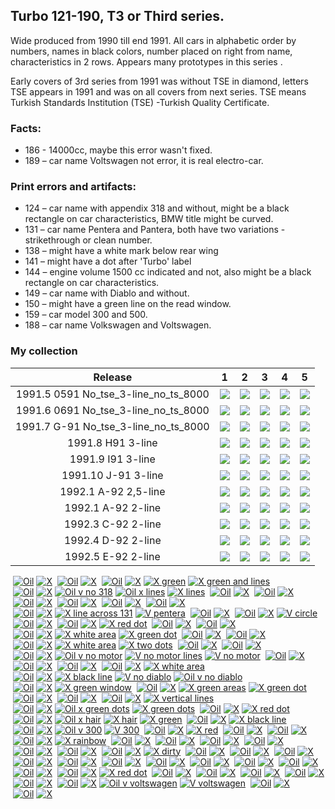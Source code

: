 ## Turbo 121-190, T3 or Third series.

Wide produced from 1990 till end 1991. All cars in alphabetic order by numbers, names
in black colors, number placed on right from name, characteristics in 2 rows. Appears many prototypes in this series .

Early covers of 3rd series from 1991 was without TSE in diamond, letters TSE appears in 1991 and was on all covers from
next series.
TSE means Turkish Standards Institution (TSE) -Turkish Quality Certificate.

### Facts:

* 186 - 14000cc, maybe this error wasn't fixed.
* 189 – car name Voltswagen not error, it is real electro-car.

### Print errors and artifacts:

* 124 – car name with appendix 318 and without, might be a black rectangle on car characteristics, BMW title might be
  curved.
* 131 – car name Pentera and Pantera, both have two variations - strikethrough or clean number.
* 138 – might have a white mark below rear wing
* 141 – might have a dot after 'Turbo' label
* 144 – engine volume 1500 cc indicated and not, also might be a black rectangle on car characteristics.
* 149 – car name with Diablo and without.
* 150 – might have a green line on the read window.
* 159 – car model 300 and 500.
* 188 – car name Volkswagen and Voltswagen.

### My collection

|               Release                |                                                             1                                                              |                                                             2                                                              |                                                             3                                                              |                                                             4                                                              |                                                             5                                                              |
|:------------------------------------:|:--------------------------------------------------------------------------------------------------------------------------:|:--------------------------------------------------------------------------------------------------------------------------:|:--------------------------------------------------------------------------------------------------------------------------:|:--------------------------------------------------------------------------------------------------------------------------:|:--------------------------------------------------------------------------------------------------------------------------:|
| 1991.5 0591 No_tse_3-line_no_ts_8000 | [<img src='/collection/gum_wrappers/kent/turbo//missed_outer.png'>](/collection/gum_wrappers/kent/turbo//missed_outer.png) | [<img src='/collection/gum_wrappers/kent/turbo//missed_outer.png'>](/collection/gum_wrappers/kent/turbo//missed_outer.png) | [<img src='/collection/gum_wrappers/kent/turbo//missed_outer.png'>](/collection/gum_wrappers/kent/turbo//missed_outer.png) | [<img src='/collection/gum_wrappers/kent/turbo//missed_outer.png'>](/collection/gum_wrappers/kent/turbo//missed_outer.png) | [<img src='/collection/gum_wrappers/kent/turbo//missed_outer.png'>](/collection/gum_wrappers/kent/turbo//missed_outer.png) |
| 1991.6 0691 No_tse_3-line_no_ts_8000 | [<img src='/collection/gum_wrappers/kent/turbo//missed_outer.png'>](/collection/gum_wrappers/kent/turbo//missed_outer.png) | [<img src='/collection/gum_wrappers/kent/turbo//missed_outer.png'>](/collection/gum_wrappers/kent/turbo//missed_outer.png) | [<img src='/collection/gum_wrappers/kent/turbo//missed_outer.png'>](/collection/gum_wrappers/kent/turbo//missed_outer.png) | [<img src='/collection/gum_wrappers/kent/turbo//missed_outer.png'>](/collection/gum_wrappers/kent/turbo//missed_outer.png) | [<img src='/collection/gum_wrappers/kent/turbo//missed_outer.png'>](/collection/gum_wrappers/kent/turbo//missed_outer.png) |
| 1991.7 G-91 No_tse_3-line_no_ts_8000 | [<img src='/collection/gum_wrappers/kent/turbo//missed_outer.png'>](/collection/gum_wrappers/kent/turbo//missed_outer.png) | [<img src='/collection/gum_wrappers/kent/turbo//missed_outer.png'>](/collection/gum_wrappers/kent/turbo//missed_outer.png) | [<img src='/collection/gum_wrappers/kent/turbo//missed_outer.png'>](/collection/gum_wrappers/kent/turbo//missed_outer.png) | [<img src='/collection/gum_wrappers/kent/turbo//missed_outer.png'>](/collection/gum_wrappers/kent/turbo//missed_outer.png) | [<img src='/collection/gum_wrappers/kent/turbo//missed_outer.png'>](/collection/gum_wrappers/kent/turbo//missed_outer.png) |
|          1991.8 H91 3-line           | [<img src='/collection/gum_wrappers/kent/turbo//missed_outer.png'>](/collection/gum_wrappers/kent/turbo//missed_outer.png) | [<img src='/collection/gum_wrappers/kent/turbo//missed_outer.png'>](/collection/gum_wrappers/kent/turbo//missed_outer.png) | [<img src='/collection/gum_wrappers/kent/turbo//missed_outer.png'>](/collection/gum_wrappers/kent/turbo//missed_outer.png) | [<img src='/collection/gum_wrappers/kent/turbo//missed_outer.png'>](/collection/gum_wrappers/kent/turbo//missed_outer.png) | [<img src='/collection/gum_wrappers/kent/turbo//missed_outer.png'>](/collection/gum_wrappers/kent/turbo//missed_outer.png) |
|          1991.9 I91 3-line           | [<img src='/collection/gum_wrappers/kent/turbo//missed_outer.png'>](/collection/gum_wrappers/kent/turbo//missed_outer.png) | [<img src='/collection/gum_wrappers/kent/turbo//missed_outer.png'>](/collection/gum_wrappers/kent/turbo//missed_outer.png) | [<img src='/collection/gum_wrappers/kent/turbo//missed_outer.png'>](/collection/gum_wrappers/kent/turbo//missed_outer.png) | [<img src='/collection/gum_wrappers/kent/turbo//missed_outer.png'>](/collection/gum_wrappers/kent/turbo//missed_outer.png) | [<img src='/collection/gum_wrappers/kent/turbo//missed_outer.png'>](/collection/gum_wrappers/kent/turbo//missed_outer.png) |
|         1991.10 J-91 3-line          | [<img src='/collection/gum_wrappers/kent/turbo//missed_outer.png'>](/collection/gum_wrappers/kent/turbo//missed_outer.png) | [<img src='/collection/gum_wrappers/kent/turbo//missed_outer.png'>](/collection/gum_wrappers/kent/turbo//missed_outer.png) | [<img src='/collection/gum_wrappers/kent/turbo//missed_outer.png'>](/collection/gum_wrappers/kent/turbo//missed_outer.png) | [<img src='/collection/gum_wrappers/kent/turbo//missed_outer.png'>](/collection/gum_wrappers/kent/turbo//missed_outer.png) | [<img src='/collection/gum_wrappers/kent/turbo//missed_outer.png'>](/collection/gum_wrappers/kent/turbo//missed_outer.png) |
|         1992.1 A-92 2,5-line         | [<img src='/collection/gum_wrappers/kent/turbo//missed_outer.png'>](/collection/gum_wrappers/kent/turbo//missed_outer.png) | [<img src='/collection/gum_wrappers/kent/turbo//missed_outer.png'>](/collection/gum_wrappers/kent/turbo//missed_outer.png) | [<img src='/collection/gum_wrappers/kent/turbo//missed_outer.png'>](/collection/gum_wrappers/kent/turbo//missed_outer.png) | [<img src='/collection/gum_wrappers/kent/turbo//missed_outer.png'>](/collection/gum_wrappers/kent/turbo//missed_outer.png) | [<img src='/collection/gum_wrappers/kent/turbo//missed_outer.png'>](/collection/gum_wrappers/kent/turbo//missed_outer.png) |
|          1992.1 A-92 2-line          | [<img src='/collection/gum_wrappers/kent/turbo//missed_outer.png'>](/collection/gum_wrappers/kent/turbo//missed_outer.png) | [<img src='/collection/gum_wrappers/kent/turbo//missed_outer.png'>](/collection/gum_wrappers/kent/turbo//missed_outer.png) | [<img src='/collection/gum_wrappers/kent/turbo//missed_outer.png'>](/collection/gum_wrappers/kent/turbo//missed_outer.png) | [<img src='/collection/gum_wrappers/kent/turbo//missed_outer.png'>](/collection/gum_wrappers/kent/turbo//missed_outer.png) | [<img src='/collection/gum_wrappers/kent/turbo//missed_outer.png'>](/collection/gum_wrappers/kent/turbo//missed_outer.png) |
|          1992.3 C-92 2-line          | [<img src='/collection/gum_wrappers/kent/turbo//missed_outer.png'>](/collection/gum_wrappers/kent/turbo//missed_outer.png) | [<img src='/collection/gum_wrappers/kent/turbo//missed_outer.png'>](/collection/gum_wrappers/kent/turbo//missed_outer.png) | [<img src='/collection/gum_wrappers/kent/turbo//missed_outer.png'>](/collection/gum_wrappers/kent/turbo//missed_outer.png) | [<img src='/collection/gum_wrappers/kent/turbo//missed_outer.png'>](/collection/gum_wrappers/kent/turbo//missed_outer.png) | [<img src='/collection/gum_wrappers/kent/turbo//missed_outer.png'>](/collection/gum_wrappers/kent/turbo//missed_outer.png) |
|          1992.4 D-92 2-line          | [<img src='/collection/gum_wrappers/kent/turbo//missed_outer.png'>](/collection/gum_wrappers/kent/turbo//missed_outer.png) | [<img src='/collection/gum_wrappers/kent/turbo//missed_outer.png'>](/collection/gum_wrappers/kent/turbo//missed_outer.png) | [<img src='/collection/gum_wrappers/kent/turbo//missed_outer.png'>](/collection/gum_wrappers/kent/turbo//missed_outer.png) | [<img src='/collection/gum_wrappers/kent/turbo//missed_outer.png'>](/collection/gum_wrappers/kent/turbo//missed_outer.png) |       [<img src='thumbnails/outer/1992_04{D-92}[5]2-line/5.3.png'>](thumbnails/outer/1992_04{D-92}[5]2-line/5.3.png)       |
|          1992.5 E-92 2-line          | [<img src='/collection/gum_wrappers/kent/turbo//missed_outer.png'>](/collection/gum_wrappers/kent/turbo//missed_outer.png) | [<img src='/collection/gum_wrappers/kent/turbo//missed_outer.png'>](/collection/gum_wrappers/kent/turbo//missed_outer.png) |       [<img src='thumbnails/outer/1992_05{E-92}[5]2-line/3.5.png'>](thumbnails/outer/1992_05{E-92}[5]2-line/3.5.png)       | [<img src='/collection/gum_wrappers/kent/turbo//missed_outer.png'>](/collection/gum_wrappers/kent/turbo//missed_outer.png) | [<img src='/collection/gum_wrappers/kent/turbo//missed_outer.png'>](/collection/gum_wrappers/kent/turbo//missed_outer.png) |

<span style="display: inline-block;">
	<a href='thumbnails/inner/121.4.png' title=''><img src='thumbnails/inner/121.4.png' alt=''></a>
	<a href='thumbnails/inner/121.oil.4.png' title='Oil'><img src='thumbnails/inner/121.oil.4.png' alt='Oil'></a>
	<a href='thumbnails/inner/missed.png' title='X'><img src='thumbnails/inner/missed.png' alt='X'></a>
</span>
<span style="display: inline-block;">
	<a href='thumbnails/inner/122.5.png' title=''><img src='thumbnails/inner/122.5.png' alt=''></a>
	<a href='thumbnails/inner/122.oil.4.png' title='Oil'><img src='thumbnails/inner/122.oil.4.png' alt='Oil'></a>
	<a href='thumbnails/inner/missed.png' title='X'><img src='thumbnails/inner/missed.png' alt='X'></a>
</span>
<span style="display: inline-block;">
	<a href='thumbnails/inner/123.4.png' title=''><img src='thumbnails/inner/123.4.png' alt=''></a>
	<a href='thumbnails/inner/123.oil.0.png' title='Oil'><img src='thumbnails/inner/123.oil.0.png' alt='Oil'></a>
	<a href='thumbnails/inner/missed.png' title='X'><img src='thumbnails/inner/missed.png' alt='X'></a>
	<a href='thumbnails/inner/123.x_green.3.png' title='X green'><img src='thumbnails/inner/123.x_green.3.png' alt='X green'></a>
	<a href='thumbnails/inner/123.x_green_and_lines.3.png' title='X green and lines'><img src='thumbnails/inner/123.x_green_and_lines.3.png' alt='X green and lines'></a>
</span>
<span style="display: inline-block;">
	<a href='thumbnails/inner/124.4.png' title=''><img src='thumbnails/inner/124.4.png' alt=''></a>
	<a href='thumbnails/inner/124.oil.0.png' title='Oil'><img src='thumbnails/inner/124.oil.0.png' alt='Oil'></a>
	<a href='thumbnails/inner/missed.png' title='X'><img src='thumbnails/inner/missed.png' alt='X'></a>
	<a href='thumbnails/inner/124.oil_v_no_318.4.png' title='Oil v no 318'><img src='thumbnails/inner/124.oil_v_no_318.4.png' alt='Oil v no 318'></a>
	<a href='thumbnails/inner/124.oil_x_lines.3.png' title='Oil x lines'><img src='thumbnails/inner/124.oil_x_lines.3.png' alt='Oil x lines'></a>
	<a href='thumbnails/inner/124.x_lines.3.png' title='X lines'><img src='thumbnails/inner/124.x_lines.3.png' alt='X lines'></a>
</span>
<span style="display: inline-block;">
	<a href='thumbnails/inner/125.5.png' title=''><img src='thumbnails/inner/125.5.png' alt=''></a>
	<a href='thumbnails/inner/125.oil.5.png' title='Oil'><img src='thumbnails/inner/125.oil.5.png' alt='Oil'></a>
	<a href='thumbnails/inner/missed.png' title='X'><img src='thumbnails/inner/missed.png' alt='X'></a>
</span>
<span style="display: inline-block;">
	<a href='thumbnails/inner/126.4.png' title=''><img src='thumbnails/inner/126.4.png' alt=''></a>
	<a href='thumbnails/inner/126.oil.5.png' title='Oil'><img src='thumbnails/inner/126.oil.5.png' alt='Oil'></a>
	<a href='thumbnails/inner/missed.png' title='X'><img src='thumbnails/inner/missed.png' alt='X'></a>
</span>
<span style="display: inline-block;">
	<a href='thumbnails/inner/127.5.png' title=''><img src='thumbnails/inner/127.5.png' alt=''></a>
	<a href='thumbnails/inner/127.oil.0.png' title='Oil'><img src='thumbnails/inner/127.oil.0.png' alt='Oil'></a>
	<a href='thumbnails/inner/missed.png' title='X'><img src='thumbnails/inner/missed.png' alt='X'></a>
</span>
<span style="display: inline-block;">
	<a href='thumbnails/inner/128.5.png' title=''><img src='thumbnails/inner/128.5.png' alt=''></a>
	<a href='thumbnails/inner/128.oil.4.png' title='Oil'><img src='thumbnails/inner/128.oil.4.png' alt='Oil'></a>
	<a href='thumbnails/inner/missed.png' title='X'><img src='thumbnails/inner/missed.png' alt='X'></a>
</span>
<span style="display: inline-block;">
	<a href='thumbnails/inner/129.4.png' title=''><img src='thumbnails/inner/129.4.png' alt=''></a>
	<a href='thumbnails/inner/129.oil.0.png' title='Oil'><img src='thumbnails/inner/129.oil.0.png' alt='Oil'></a>
	<a href='thumbnails/inner/missed.png' title='X'><img src='thumbnails/inner/missed.png' alt='X'></a>
</span>
<span style="display: inline-block;">
	<a href='thumbnails/inner/130.5.png' title=''><img src='thumbnails/inner/130.5.png' alt=''></a>
	<a href='thumbnails/inner/130.oil.4.png' title='Oil'><img src='thumbnails/inner/130.oil.4.png' alt='Oil'></a>
	<a href='thumbnails/inner/missed.png' title='X'><img src='thumbnails/inner/missed.png' alt='X'></a>
</span>
<span style="display: inline-block;">
	<a href='thumbnails/inner/131.3.png' title=''><img src='thumbnails/inner/131.3.png' alt=''></a>
	<a href='thumbnails/inner/131.oil.0.png' title='Oil'><img src='thumbnails/inner/131.oil.0.png' alt='Oil'></a>
	<a href='thumbnails/inner/missed.png' title='X'><img src='thumbnails/inner/missed.png' alt='X'></a>
	<a href='thumbnails/inner/131.x_line_across_131.3.png' title='X line across 131'><img src='thumbnails/inner/131.x_line_across_131.3.png' alt='X line across 131'></a>
	<a href='thumbnails/inner/131.v_pentera.5.png' title='V pentera'><img src='thumbnails/inner/131.v_pentera.5.png' alt='V pentera'></a>
</span>
<span style="display: inline-block;">
	<a href='thumbnails/inner/132.4.png' title=''><img src='thumbnails/inner/132.4.png' alt=''></a>
	<a href='thumbnails/inner/132.oil.4.png' title='Oil'><img src='thumbnails/inner/132.oil.4.png' alt='Oil'></a>
	<a href='thumbnails/inner/missed.png' title='X'><img src='thumbnails/inner/missed.png' alt='X'></a>
</span>
<span style="display: inline-block;">
	<a href='thumbnails/inner/133.5.png' title=''><img src='thumbnails/inner/133.5.png' alt=''></a>
	<a href='thumbnails/inner/133.oil.0.png' title='Oil'><img src='thumbnails/inner/133.oil.0.png' alt='Oil'></a>
	<a href='thumbnails/inner/missed.png' title='X'><img src='thumbnails/inner/missed.png' alt='X'></a>
	<a href='thumbnails/inner/133.v_circle.5.png' title='V circle'><img src='thumbnails/inner/133.v_circle.5.png' alt='V circle'></a>
</span>
<span style="display: inline-block;">
	<a href='thumbnails/inner/134.5.png' title=''><img src='thumbnails/inner/134.5.png' alt=''></a>
	<a href='thumbnails/inner/134.oil.5.png' title='Oil'><img src='thumbnails/inner/134.oil.5.png' alt='Oil'></a>
	<a href='thumbnails/inner/missed.png' title='X'><img src='thumbnails/inner/missed.png' alt='X'></a>
</span>
<span style="display: inline-block;">
	<a href='thumbnails/inner/135.4.png' title=''><img src='thumbnails/inner/135.4.png' alt=''></a>
	<a href='thumbnails/inner/135.oil.5.png' title='Oil'><img src='thumbnails/inner/135.oil.5.png' alt='Oil'></a>
	<a href='thumbnails/inner/missed.png' title='X'><img src='thumbnails/inner/missed.png' alt='X'></a>
	<a href='thumbnails/inner/135.x_red_dot.5.png' title='X red dot'><img src='thumbnails/inner/135.x_red_dot.5.png' alt='X red dot'></a>
</span>
<span style="display: inline-block;">
	<a href='thumbnails/inner/136.5.png' title=''><img src='thumbnails/inner/136.5.png' alt=''></a>
	<a href='thumbnails/inner/136.oil.5.png' title='Oil'><img src='thumbnails/inner/136.oil.5.png' alt='Oil'></a>
	<a href='thumbnails/inner/missed.png' title='X'><img src='thumbnails/inner/missed.png' alt='X'></a>
</span>
<span style="display: inline-block;">
	<a href='thumbnails/inner/137.5.png' title=''><img src='thumbnails/inner/137.5.png' alt=''></a>
	<a href='thumbnails/inner/137.oil.5.png' title='Oil'><img src='thumbnails/inner/137.oil.5.png' alt='Oil'></a>
	<a href='thumbnails/inner/missed.png' title='X'><img src='thumbnails/inner/missed.png' alt='X'></a>
</span>
<span style="display: inline-block;">
	<a href='thumbnails/inner/138.0.png' title=''><img src='thumbnails/inner/138.0.png' alt=''></a>
	<a href='thumbnails/inner/138.oil.4.png' title='Oil'><img src='thumbnails/inner/138.oil.4.png' alt='Oil'></a>
	<a href='thumbnails/inner/missed.png' title='X'><img src='thumbnails/inner/missed.png' alt='X'></a>
	<a href='thumbnails/inner/138.x_white_area.4.png' title='X white area'><img src='thumbnails/inner/138.x_white_area.4.png' alt='X white area'></a>
	<a href='thumbnails/inner/138.x_green_dot.4.png' title='X green dot'><img src='thumbnails/inner/138.x_green_dot.4.png' alt='X green dot'></a>
</span>
<span style="display: inline-block;">
	<a href='thumbnails/inner/139.4.png' title=''><img src='thumbnails/inner/139.4.png' alt=''></a>
	<a href='thumbnails/inner/139.oil.4.png' title='Oil'><img src='thumbnails/inner/139.oil.4.png' alt='Oil'></a>
	<a href='thumbnails/inner/missed.png' title='X'><img src='thumbnails/inner/missed.png' alt='X'></a>
</span>
<span style="display: inline-block;">
	<a href='thumbnails/inner/140.4.png' title=''><img src='thumbnails/inner/140.4.png' alt=''></a>
	<a href='thumbnails/inner/140.oil.4.png' title='Oil'><img src='thumbnails/inner/140.oil.4.png' alt='Oil'></a>
	<a href='thumbnails/inner/missed.png' title='X'><img src='thumbnails/inner/missed.png' alt='X'></a>
</span>
<span style="display: inline-block;">
	<a href='thumbnails/inner/141.5.png' title=''><img src='thumbnails/inner/141.5.png' alt=''></a>
	<a href='thumbnails/inner/141.oil.3.png' title='Oil'><img src='thumbnails/inner/141.oil.3.png' alt='Oil'></a>
	<a href='thumbnails/inner/missed.png' title='X'><img src='thumbnails/inner/missed.png' alt='X'></a>
	<a href='thumbnails/inner/141.x_white_area.4.png' title='X white area'><img src='thumbnails/inner/141.x_white_area.4.png' alt='X white area'></a>
	<a href='thumbnails/inner/141.x_two_dots.5.png' title='X two dots'><img src='thumbnails/inner/141.x_two_dots.5.png' alt='X two dots'></a>
</span>
<span style="display: inline-block;">
	<a href='thumbnails/inner/142.5.png' title=''><img src='thumbnails/inner/142.5.png' alt=''></a>
	<a href='thumbnails/inner/142.oil.0.png' title='Oil'><img src='thumbnails/inner/142.oil.0.png' alt='Oil'></a>
	<a href='thumbnails/inner/missed.png' title='X'><img src='thumbnails/inner/missed.png' alt='X'></a>
</span>
<span style="display: inline-block;">
	<a href='thumbnails/inner/143.5.png' title=''><img src='thumbnails/inner/143.5.png' alt=''></a>
	<a href='thumbnails/inner/143.oil.5.png' title='Oil'><img src='thumbnails/inner/143.oil.5.png' alt='Oil'></a>
	<a href='thumbnails/inner/missed.png' title='X'><img src='thumbnails/inner/missed.png' alt='X'></a>
</span>
<span style="display: inline-block;">
	<a href='thumbnails/inner/144.5.png' title=''><img src='thumbnails/inner/144.5.png' alt=''></a>
	<a href='thumbnails/inner/144.oil.0.png' title='Oil'><img src='thumbnails/inner/144.oil.0.png' alt='Oil'></a>
	<a href='thumbnails/inner/missed.png' title='X'><img src='thumbnails/inner/missed.png' alt='X'></a>
	<a href='thumbnails/inner/144.oil_v_no_motor.3.png' title='Oil v no motor'><img src='thumbnails/inner/144.oil_v_no_motor.3.png' alt='Oil v no motor'></a>
	<a href='thumbnails/inner/144.v_no_motor_lines.4.png' title='V no motor lines'><img src='thumbnails/inner/144.v_no_motor_lines.4.png' alt='V no motor lines'></a>
	<a href='thumbnails/inner/144.v_no_motor.5.png' title='V no motor'><img src='thumbnails/inner/144.v_no_motor.5.png' alt='V no motor'></a>
</span>
<span style="display: inline-block;">
	<a href='thumbnails/inner/145.5.png' title=''><img src='thumbnails/inner/145.5.png' alt=''></a>
	<a href='thumbnails/inner/145.oil.5.png' title='Oil'><img src='thumbnails/inner/145.oil.5.png' alt='Oil'></a>
	<a href='thumbnails/inner/missed.png' title='X'><img src='thumbnails/inner/missed.png' alt='X'></a>
</span>
<span style="display: inline-block;">
	<a href='thumbnails/inner/146.5.png' title=''><img src='thumbnails/inner/146.5.png' alt=''></a>
	<a href='thumbnails/inner/146.oil.4.png' title='Oil'><img src='thumbnails/inner/146.oil.4.png' alt='Oil'></a>
	<a href='thumbnails/inner/missed.png' title='X'><img src='thumbnails/inner/missed.png' alt='X'></a>
</span>
<span style="display: inline-block;">
	<a href='thumbnails/inner/147.5.png' title=''><img src='thumbnails/inner/147.5.png' alt=''></a>
	<a href='thumbnails/inner/147.oil.4.png' title='Oil'><img src='thumbnails/inner/147.oil.4.png' alt='Oil'></a>
	<a href='thumbnails/inner/missed.png' title='X'><img src='thumbnails/inner/missed.png' alt='X'></a>
</span>
<span style="display: inline-block;">
	<a href='thumbnails/inner/148.5.png' title=''><img src='thumbnails/inner/148.5.png' alt=''></a>
	<a href='thumbnails/inner/148.oil.4.png' title='Oil'><img src='thumbnails/inner/148.oil.4.png' alt='Oil'></a>
	<a href='thumbnails/inner/missed.png' title='X'><img src='thumbnails/inner/missed.png' alt='X'></a>
	<a href='thumbnails/inner/148.x_white_area.5.png' title='X white area'><img src='thumbnails/inner/148.x_white_area.5.png' alt='X white area'></a>
</span>
<span style="display: inline-block;">
	<a href='thumbnails/inner/149.0.png' title=''><img src='thumbnails/inner/149.0.png' alt=''></a>
	<a href='thumbnails/inner/149.oil.0.png' title='Oil'><img src='thumbnails/inner/149.oil.0.png' alt='Oil'></a>
	<a href='thumbnails/inner/missed.png' title='X'><img src='thumbnails/inner/missed.png' alt='X'></a>
	<a href='thumbnails/inner/149.x_black_line.4.png' title='X black line'><img src='thumbnails/inner/149.x_black_line.4.png' alt='X black line'></a>
	<a href='thumbnails/inner/149.v_no_diablo.3.png' title='V no diablo'><img src='thumbnails/inner/149.v_no_diablo.3.png' alt='V no diablo'></a>
	<a href='thumbnails/inner/149.oil_v_no_diablo.3.png' title='Oil v no diablo'><img src='thumbnails/inner/149.oil_v_no_diablo.3.png' alt='Oil v no diablo'></a>
</span>
<span style="display: inline-block;">
	<a href='thumbnails/inner/150.5.png' title=''><img src='thumbnails/inner/150.5.png' alt=''></a>
	<a href='thumbnails/inner/150.oil.5.png' title='Oil'><img src='thumbnails/inner/150.oil.5.png' alt='Oil'></a>
	<a href='thumbnails/inner/missed.png' title='X'><img src='thumbnails/inner/missed.png' alt='X'></a>
	<a href='thumbnails/inner/150.x_green_window.5.png' title='X green window'><img src='thumbnails/inner/150.x_green_window.5.png' alt='X green window'></a>
</span>
<span style="display: inline-block;">
	<a href='thumbnails/inner/151.0.png' title=''><img src='thumbnails/inner/151.0.png' alt=''></a>
	<a href='thumbnails/inner/151.oil.4.png' title='Oil'><img src='thumbnails/inner/151.oil.4.png' alt='Oil'></a>
	<a href='thumbnails/inner/missed.png' title='X'><img src='thumbnails/inner/missed.png' alt='X'></a>
	<a href='thumbnails/inner/151.x_green_areas.4.png' title='X green areas'><img src='thumbnails/inner/151.x_green_areas.4.png' alt='X green areas'></a>
	<a href='thumbnails/inner/151.x_green_dot.5.png' title='X green dot'><img src='thumbnails/inner/151.x_green_dot.5.png' alt='X green dot'></a>
</span>
<span style="display: inline-block;">
	<a href='thumbnails/inner/152.5.png' title=''><img src='thumbnails/inner/152.5.png' alt=''></a>
	<a href='thumbnails/inner/152.oil.5.png' title='Oil'><img src='thumbnails/inner/152.oil.5.png' alt='Oil'></a>
	<a href='thumbnails/inner/missed.png' title='X'><img src='thumbnails/inner/missed.png' alt='X'></a>
</span>
<span style="display: inline-block;">
	<a href='thumbnails/inner/153.5.png' title=''><img src='thumbnails/inner/153.5.png' alt=''></a>
	<a href='thumbnails/inner/153.oil.4.png' title='Oil'><img src='thumbnails/inner/153.oil.4.png' alt='Oil'></a>
	<a href='thumbnails/inner/missed.png' title='X'><img src='thumbnails/inner/missed.png' alt='X'></a>
</span>
<span style="display: inline-block;">
	<a href='thumbnails/inner/154.5.png' title=''><img src='thumbnails/inner/154.5.png' alt=''></a>
	<a href='thumbnails/inner/154.oil.5.png' title='Oil'><img src='thumbnails/inner/154.oil.5.png' alt='Oil'></a>
	<a href='thumbnails/inner/missed.png' title='X'><img src='thumbnails/inner/missed.png' alt='X'></a>
	<a href='thumbnails/inner/154.x_vertical_lines.5.png' title='X vertical lines'><img src='thumbnails/inner/154.x_vertical_lines.5.png' alt='X vertical lines'></a>
</span>
<span style="display: inline-block;">
	<a href='thumbnails/inner/155.4.png' title=''><img src='thumbnails/inner/155.4.png' alt=''></a>
	<a href='thumbnails/inner/155.oil.0.png' title='Oil'><img src='thumbnails/inner/155.oil.0.png' alt='Oil'></a>
	<a href='thumbnails/inner/missed.png' title='X'><img src='thumbnails/inner/missed.png' alt='X'></a>
	<a href='thumbnails/inner/155.oil_x_green_dots.4.png' title='Oil x green dots'><img src='thumbnails/inner/155.oil_x_green_dots.4.png' alt='Oil x green dots'></a>
	<a href='thumbnails/inner/155.x_green_dots.5.png' title='X green dots'><img src='thumbnails/inner/155.x_green_dots.5.png' alt='X green dots'></a>
</span>
<span style="display: inline-block;">
	<a href='thumbnails/inner/156.5.png' title=''><img src='thumbnails/inner/156.5.png' alt=''></a>
	<a href='thumbnails/inner/156.oil.4.png' title='Oil'><img src='thumbnails/inner/156.oil.4.png' alt='Oil'></a>
	<a href='thumbnails/inner/missed.png' title='X'><img src='thumbnails/inner/missed.png' alt='X'></a>
	<a href='thumbnails/inner/156.x_red_dot.5.png' title='X red dot'><img src='thumbnails/inner/156.x_red_dot.5.png' alt='X red dot'></a>
</span>
<span style="display: inline-block;">
	<a href='thumbnails/inner/157.4.png' title=''><img src='thumbnails/inner/157.4.png' alt=''></a>
	<a href='thumbnails/inner/157.oil.0.png' title='Oil'><img src='thumbnails/inner/157.oil.0.png' alt='Oil'></a>
	<a href='thumbnails/inner/missed.png' title='X'><img src='thumbnails/inner/missed.png' alt='X'></a>
	<a href='thumbnails/inner/157.oil_x_hair.4.png' title='Oil x hair'><img src='thumbnails/inner/157.oil_x_hair.4.png' alt='Oil x hair'></a>
	<a href='thumbnails/inner/157.x_hair.4.png' title='X hair'><img src='thumbnails/inner/157.x_hair.4.png' alt='X hair'></a>
	<a href='thumbnails/inner/157.x_green.4.png' title='X green'><img src='thumbnails/inner/157.x_green.4.png' alt='X green'></a>
</span>
<span style="display: inline-block;">
	<a href='thumbnails/inner/158.4.png' title=''><img src='thumbnails/inner/158.4.png' alt=''></a>
	<a href='thumbnails/inner/158.oil.4.png' title='Oil'><img src='thumbnails/inner/158.oil.4.png' alt='Oil'></a>
	<a href='thumbnails/inner/missed.png' title='X'><img src='thumbnails/inner/missed.png' alt='X'></a>
	<a href='thumbnails/inner/158.x_black_line.4.png' title='X black line'><img src='thumbnails/inner/158.x_black_line.4.png' alt='X black line'></a>
</span>
<span style="display: inline-block;">
	<a href='thumbnails/inner/159.4.png' title=''><img src='thumbnails/inner/159.4.png' alt=''></a>
	<a href='thumbnails/inner/159.oil.0.png' title='Oil'><img src='thumbnails/inner/159.oil.0.png' alt='Oil'></a>
	<a href='thumbnails/inner/missed.png' title='X'><img src='thumbnails/inner/missed.png' alt='X'></a>
	<a href='thumbnails/inner/159.oil_v_300.4.png' title='Oil v 300'><img src='thumbnails/inner/159.oil_v_300.4.png' alt='Oil v 300'></a>
	<a href='thumbnails/inner/159.v_300.5.png' title='V 300'><img src='thumbnails/inner/159.v_300.5.png' alt='V 300'></a>
</span>
<span style="display: inline-block;">
	<a href='thumbnails/inner/160.5.png' title=''><img src='thumbnails/inner/160.5.png' alt=''></a>
	<a href='thumbnails/inner/160.oil.0.png' title='Oil'><img src='thumbnails/inner/160.oil.0.png' alt='Oil'></a>
	<a href='thumbnails/inner/missed.png' title='X'><img src='thumbnails/inner/missed.png' alt='X'></a>
	<a href='thumbnails/inner/160.x_red.5.png' title='X red'><img src='thumbnails/inner/160.x_red.5.png' alt='X red'></a>
</span>
<span style="display: inline-block;">
	<a href='thumbnails/inner/161.5.png' title=''><img src='thumbnails/inner/161.5.png' alt=''></a>
	<a href='thumbnails/inner/161.oil.4.png' title='Oil'><img src='thumbnails/inner/161.oil.4.png' alt='Oil'></a>
	<a href='thumbnails/inner/missed.png' title='X'><img src='thumbnails/inner/missed.png' alt='X'></a>
</span>
<span style="display: inline-block;">
	<a href='thumbnails/inner/162.5.png' title=''><img src='thumbnails/inner/162.5.png' alt=''></a>
	<a href='thumbnails/inner/162.oil.0.png' title='Oil'><img src='thumbnails/inner/162.oil.0.png' alt='Oil'></a>
	<a href='thumbnails/inner/162.x.5.png' title='X'><img src='thumbnails/inner/162.x.5.png' alt='X'></a>
</span>
<span style="display: inline-block;">
	<a href='thumbnails/inner/163.5.png' title=''><img src='thumbnails/inner/163.5.png' alt=''></a>
	<a href='thumbnails/inner/163.oil.0.png' title='Oil'><img src='thumbnails/inner/163.oil.0.png' alt='Oil'></a>
	<a href='thumbnails/inner/missed.png' title='X'><img src='thumbnails/inner/missed.png' alt='X'></a>
	<a href='thumbnails/inner/163.x_rainbow.5.png' title='X rainbow'><img src='thumbnails/inner/163.x_rainbow.5.png' alt='X rainbow'></a>
</span>
<span style="display: inline-block;">
	<a href='thumbnails/inner/164.5.png' title=''><img src='thumbnails/inner/164.5.png' alt=''></a>
	<a href='thumbnails/inner/164.oil.5.png' title='Oil'><img src='thumbnails/inner/164.oil.5.png' alt='Oil'></a>
	<a href='thumbnails/inner/164.x.5.png' title='X'><img src='thumbnails/inner/164.x.5.png' alt='X'></a>
</span>
<span style="display: inline-block;">
	<a href='thumbnails/inner/165.4.png' title=''><img src='thumbnails/inner/165.4.png' alt=''></a>
	<a href='thumbnails/inner/165.oil.0.png' title='Oil'><img src='thumbnails/inner/165.oil.0.png' alt='Oil'></a>
	<a href='thumbnails/inner/165.x.5.png' title='X'><img src='thumbnails/inner/165.x.5.png' alt='X'></a>
</span>
<span style="display: inline-block;">
	<a href='thumbnails/inner/166.5.png' title=''><img src='thumbnails/inner/166.5.png' alt=''></a>
	<a href='thumbnails/inner/166.oil.0.png' title='Oil'><img src='thumbnails/inner/166.oil.0.png' alt='Oil'></a>
	<a href='thumbnails/inner/missed.png' title='X'><img src='thumbnails/inner/missed.png' alt='X'></a>
</span>
<span style="display: inline-block;">
	<a href='thumbnails/inner/167.5.png' title=''><img src='thumbnails/inner/167.5.png' alt=''></a>
	<a href='thumbnails/inner/167.oil.0.png' title='Oil'><img src='thumbnails/inner/167.oil.0.png' alt='Oil'></a>
	<a href='thumbnails/inner/missed.png' title='X'><img src='thumbnails/inner/missed.png' alt='X'></a>
</span>
<span style="display: inline-block;">
	<a href='thumbnails/inner/168.5.png' title=''><img src='thumbnails/inner/168.5.png' alt=''></a>
	<a href='thumbnails/inner/168.oil.4.png' title='Oil'><img src='thumbnails/inner/168.oil.4.png' alt='Oil'></a>
	<a href='thumbnails/inner/168.x.5.png' title='X'><img src='thumbnails/inner/168.x.5.png' alt='X'></a>
</span>
<span style="display: inline-block;">
	<a href='thumbnails/inner/169.5.png' title=''><img src='thumbnails/inner/169.5.png' alt=''></a>
	<a href='thumbnails/inner/169.oil.5.png' title='Oil'><img src='thumbnails/inner/169.oil.5.png' alt='Oil'></a>
	<a href='thumbnails/inner/missed.png' title='X'><img src='thumbnails/inner/missed.png' alt='X'></a>
</span>
<span style="display: inline-block;">
	<a href='thumbnails/inner/170.5.png' title=''><img src='thumbnails/inner/170.5.png' alt=''></a>
	<a href='thumbnails/inner/170.oil.4.png' title='Oil'><img src='thumbnails/inner/170.oil.4.png' alt='Oil'></a>
	<a href='thumbnails/inner/missed.png' title='X'><img src='thumbnails/inner/missed.png' alt='X'></a>
	<a href='thumbnails/inner/170.x_dirty.5.png' title='X dirty'><img src='thumbnails/inner/170.x_dirty.5.png' alt='X dirty'></a>
</span>
<span style="display: inline-block;">
	<a href='thumbnails/inner/171.5.png' title=''><img src='thumbnails/inner/171.5.png' alt=''></a>
	<a href='thumbnails/inner/171.oil.5.png' title='Oil'><img src='thumbnails/inner/171.oil.5.png' alt='Oil'></a>
	<a href='thumbnails/inner/171.x.5.png' title='X'><img src='thumbnails/inner/171.x.5.png' alt='X'></a>
</span>
<span style="display: inline-block;">
	<a href='thumbnails/inner/172.5.png' title=''><img src='thumbnails/inner/172.5.png' alt=''></a>
	<a href='thumbnails/inner/172.oil.5.png' title='Oil'><img src='thumbnails/inner/172.oil.5.png' alt='Oil'></a>
	<a href='thumbnails/inner/172.x.5.png' title='X'><img src='thumbnails/inner/172.x.5.png' alt='X'></a>
</span>
<span style="display: inline-block;">
	<a href='thumbnails/inner/173.5.png' title=''><img src='thumbnails/inner/173.5.png' alt=''></a>
	<a href='thumbnails/inner/173.oil.0.png' title='Oil'><img src='thumbnails/inner/173.oil.0.png' alt='Oil'></a>
	<a href='thumbnails/inner/173.x.5.png' title='X'><img src='thumbnails/inner/173.x.5.png' alt='X'></a>
</span>
<span style="display: inline-block;">
	<a href='thumbnails/inner/174.5.png' title=''><img src='thumbnails/inner/174.5.png' alt=''></a>
	<a href='thumbnails/inner/174.oil.4.png' title='Oil'><img src='thumbnails/inner/174.oil.4.png' alt='Oil'></a>
	<a href='thumbnails/inner/174.x.5.png' title='X'><img src='thumbnails/inner/174.x.5.png' alt='X'></a>
</span>
<span style="display: inline-block;">
	<a href='thumbnails/inner/175.5.png' title=''><img src='thumbnails/inner/175.5.png' alt=''></a>
	<a href='thumbnails/inner/175.oil.0.png' title='Oil'><img src='thumbnails/inner/175.oil.0.png' alt='Oil'></a>
	<a href='thumbnails/inner/175.x.5.png' title='X'><img src='thumbnails/inner/175.x.5.png' alt='X'></a>
</span>
<span style="display: inline-block;">
	<a href='thumbnails/inner/176.5.png' title=''><img src='thumbnails/inner/176.5.png' alt=''></a>
	<a href='thumbnails/inner/176.oil.4.png' title='Oil'><img src='thumbnails/inner/176.oil.4.png' alt='Oil'></a>
	<a href='thumbnails/inner/missed.png' title='X'><img src='thumbnails/inner/missed.png' alt='X'></a>
</span>
<span style="display: inline-block;">
	<a href='thumbnails/inner/177.5.png' title=''><img src='thumbnails/inner/177.5.png' alt=''></a>
	<a href='thumbnails/inner/177.oil.5.png' title='Oil'><img src='thumbnails/inner/177.oil.5.png' alt='Oil'></a>
	<a href='thumbnails/inner/missed.png' title='X'><img src='thumbnails/inner/missed.png' alt='X'></a>
</span>
<span style="display: inline-block;">
	<a href='thumbnails/inner/178.5.png' title=''><img src='thumbnails/inner/178.5.png' alt=''></a>
	<a href='thumbnails/inner/178.oil.5.png' title='Oil'><img src='thumbnails/inner/178.oil.5.png' alt='Oil'></a>
	<a href='thumbnails/inner/178.x.5.png' title='X'><img src='thumbnails/inner/178.x.5.png' alt='X'></a>
</span>
<span style="display: inline-block;">
	<a href='thumbnails/inner/179.5.png' title=''><img src='thumbnails/inner/179.5.png' alt=''></a>
	<a href='thumbnails/inner/179.oil.0.png' title='Oil'><img src='thumbnails/inner/179.oil.0.png' alt='Oil'></a>
	<a href='thumbnails/inner/179.x.5.png' title='X'><img src='thumbnails/inner/179.x.5.png' alt='X'></a>
</span>
<span style="display: inline-block;">
	<a href='thumbnails/inner/180.5.png' title=''><img src='thumbnails/inner/180.5.png' alt=''></a>
	<a href='thumbnails/inner/180.oil.0.png' title='Oil'><img src='thumbnails/inner/180.oil.0.png' alt='Oil'></a>
	<a href='thumbnails/inner/180.x.5.png' title='X'><img src='thumbnails/inner/180.x.5.png' alt='X'></a>
</span>
<span style="display: inline-block;">
	<a href='thumbnails/inner/181.5.png' title=''><img src='thumbnails/inner/181.5.png' alt=''></a>
	<a href='thumbnails/inner/181.oil.5.png' title='Oil'><img src='thumbnails/inner/181.oil.5.png' alt='Oil'></a>
	<a href='thumbnails/inner/181.x.5.png' title='X'><img src='thumbnails/inner/181.x.5.png' alt='X'></a>
</span>
<span style="display: inline-block;">
	<a href='thumbnails/inner/182.4.png' title=''><img src='thumbnails/inner/182.4.png' alt=''></a>
	<a href='thumbnails/inner/182.oil.0.png' title='Oil'><img src='thumbnails/inner/182.oil.0.png' alt='Oil'></a>
	<a href='thumbnails/inner/missed.png' title='X'><img src='thumbnails/inner/missed.png' alt='X'></a>
	<a href='thumbnails/inner/182.x_red_dot.5.png' title='X red dot'><img src='thumbnails/inner/182.x_red_dot.5.png' alt='X red dot'></a>
</span>
<span style="display: inline-block;">
	<a href='thumbnails/inner/183.4.png' title=''><img src='thumbnails/inner/183.4.png' alt=''></a>
	<a href='thumbnails/inner/183.oil.5.png' title='Oil'><img src='thumbnails/inner/183.oil.5.png' alt='Oil'></a>
	<a href='thumbnails/inner/183.x.5.png' title='X'><img src='thumbnails/inner/183.x.5.png' alt='X'></a>
</span>
<span style="display: inline-block;">
	<a href='thumbnails/inner/184.5.png' title=''><img src='thumbnails/inner/184.5.png' alt=''></a>
	<a href='thumbnails/inner/184.oil.5.png' title='Oil'><img src='thumbnails/inner/184.oil.5.png' alt='Oil'></a>
	<a href='thumbnails/inner/missed.png' title='X'><img src='thumbnails/inner/missed.png' alt='X'></a>
</span>
<span style="display: inline-block;">
	<a href='thumbnails/inner/185.5.png' title=''><img src='thumbnails/inner/185.5.png' alt=''></a>
	<a href='thumbnails/inner/185.oil.5.png' title='Oil'><img src='thumbnails/inner/185.oil.5.png' alt='Oil'></a>
	<a href='thumbnails/inner/185.x.5.png' title='X'><img src='thumbnails/inner/185.x.5.png' alt='X'></a>
</span>
<span style="display: inline-block;">
	<a href='thumbnails/inner/186.4.png' title=''><img src='thumbnails/inner/186.4.png' alt=''></a>
	<a href='thumbnails/inner/186.oil.5.png' title='Oil'><img src='thumbnails/inner/186.oil.5.png' alt='Oil'></a>
	<a href='thumbnails/inner/186.x.4.png' title='X'><img src='thumbnails/inner/186.x.4.png' alt='X'></a>
</span>
<span style="display: inline-block;">
	<a href='thumbnails/inner/187.4.png' title=''><img src='thumbnails/inner/187.4.png' alt=''></a>
	<a href='thumbnails/inner/187.oil.5.png' title='Oil'><img src='thumbnails/inner/187.oil.5.png' alt='Oil'></a>
	<a href='thumbnails/inner/187.x.5.png' title='X'><img src='thumbnails/inner/187.x.5.png' alt='X'></a>
</span>
<span style="display: inline-block;">
	<a href='thumbnails/inner/188.5.png' title=''><img src='thumbnails/inner/188.5.png' alt=''></a>
	<a href='thumbnails/inner/188.oil.5.png' title='Oil'><img src='thumbnails/inner/188.oil.5.png' alt='Oil'></a>
	<a href='thumbnails/inner/missed.png' title='X'><img src='thumbnails/inner/missed.png' alt='X'></a>
	<a href='thumbnails/inner/188.oil_v_voltswagen.5.png' title='Oil v voltswagen'><img src='thumbnails/inner/188.oil_v_voltswagen.5.png' alt='Oil v voltswagen'></a>
	<a href='thumbnails/inner/188.v_voltswagen.3.png' title='V voltswagen'><img src='thumbnails/inner/188.v_voltswagen.3.png' alt='V voltswagen'></a>
</span>
<span style="display: inline-block;">
	<a href='thumbnails/inner/189.5.png' title=''><img src='thumbnails/inner/189.5.png' alt=''></a>
	<a href='thumbnails/inner/189.oil.4.png' title='Oil'><img src='thumbnails/inner/189.oil.4.png' alt='Oil'></a>
	<a href='thumbnails/inner/189.x.4.png' title='X'><img src='thumbnails/inner/189.x.4.png' alt='X'></a>
</span>
<span style="display: inline-block;">
	<a href='thumbnails/inner/190.5.png' title=''><img src='thumbnails/inner/190.5.png' alt=''></a>
	<a href='thumbnails/inner/190.oil.4.png' title='Oil'><img src='thumbnails/inner/190.oil.4.png' alt='Oil'></a>
	<a href='thumbnails/inner/190.x.5.png' title='X'><img src='thumbnails/inner/190.x.5.png' alt='X'></a>
</span>

